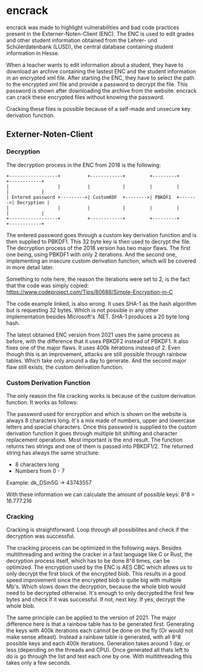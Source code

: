 # encrack
encrack was made to highlight vulnerabilities and bad code practices present in the Externer-Noten-Client (ENC). The ENC is used to edit grades and other student information obtained from the Lehrer- und Schülerdatenbank (LUSD), the central database containing student information in Hesse.

When a teacher wants to edit information about a student, they have to download an archive containing the lastest ENC and the student information in an encrypted xml file. After starting the ENC, they have to select the path to the encrypted xml file and provide a password to decrypt the file. This password is shown after downloading the archive from the website. encrack can crack these encrypted files without knowing the password.

Cracking these files is possible because of a self-made and unsecure key derivation function.

## Externer-Noten-Client
### Decryption
The decryption process in the ENC from 2018 is the following:
```
+------------------+          +------------+         +---------+        +------------+
|                  |          |            |         |         |        |            |
| Entered password +--------->| CustomKDF  +-------->| PBKDF1  +------->| Decryption |
|                  |          |            |         |         |        |            |
+------------------+          +------------+         +---------+        +------------+
```
The entered password goes through a custom key derivation function and is then supplied to PBKDF1. This 32 byte key is then used to decrypt the file.
The decryption process of the 2018 version has two major flaws. The first one being, using PBKDF1 with only 2 iterations. And the second one, implementing an insecure custom derivation function, which will be covered in more detail later.

Something to note here, the reason the iterations were set to 2, is the fact that the code was simply copied:
https://www.codeproject.com/Tips/80688/Simple-Encryption-in-C

The code example linked, is also wrong. It uses SHA-1 as the hash algorithm but is requesting 32 bytes. Which is not possible in any other implementation besides Microsoft's .NET. SHA-1 produces a 20 byte long hash.


The latest obtained ENC version from 2021 uses the same process as before, with the difference that it uses PBKDF2 instead of PBKDF1. It also fixes one of the major flaws. It uses 400k iterations instead of 2. Even though this is an improvement, attacks are still possible through rainbow tables. Which take only around a day to generate. And the second major flaw still exists, the custom derivation function.

### Custom Derivation Function
The only reason the file cracking works is because of the custom derivation function. It works as follows:

The password used for encryption and which is shown on the website is always 8 characters long. It's a mix made of numbers, upper and lowercase letters and special characters. Once this password is supplied to the custom derivation function it goes through multiple bit shifting and character replacement operations. Most important is the end result. The function returns two strings and one of them is passed into PBKDF1/2. The returned string has always the same structure:

- 8 characters long
- Numbers from 0 - 7

Example: dk_DSm5G -> 43743557

With these information we can calculate the amount of possible keys: 8^8 = 16.777.216

### Cracking
Cracking is straightforward. Loop through all possibilites and check if the decryption was successful.

The cracking process can be optimized in the following ways. Besides multithreading and writing the cracker in a fast language like C or Rust, the decryption process itself, which has to be done 8^8 times, can be optimized. The encryption used by the ENC is AES CBC which allows us to only decrypt the first block of the encrypted blob. This results in a good speed improvement since the encrypted blob is quite big with multiple Mb's. Which slows down the decryption, because the whole blob would need to be decrypted otherwise. It's enough to only decrypted the first few bytes and check if it was successful. If not, next key. If yes, decrypt the whole blob.

The same principle can be applied to the version of 2021. The major difference here is that a rainbow table has to be generated first. Generating the keys with 400k iterations each cannot be done on the fly (Or would not make sense atleast). Instead a rainbow table is generated, with all 8^8 possible keys and each 400k iterations. Generation takes around 1 day, or less (depending on the threads and CPU). Once generated all thats left to do is go through the list and test each one by one. With multithreading this takes only a few seconds. 
